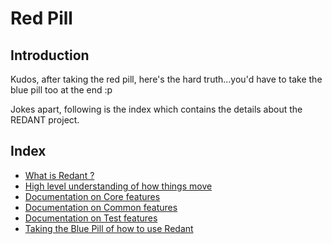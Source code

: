 # Red Pill

## Introduction
Kudos, after taking the red pill, here's the hard truth...you'd have to take
the blue pill too at the end :p

Jokes apart, following is the index which contains the details about the 
REDANT project.

## Index
* [What is Redant ?](https://github.com/srijan-sivakumar/redant/blob/main/doc/RP/WIRA.md)
* [High level understanding of how things move](https://github.com/srijan-sivakumar/redant/blob/main/doc/RP/HLD.md)
* [Documentation on Core features](https://github.com/srijan-sivakumar/redant/blob/main/doc/RP/Core/Index.md)
* [Documentation on Common features](https://github.com/srijan-sivakumar/redant/blob/main/doc/RP/Common/Index.md)
* [Documentation on Test features](https://github.com/srijan-sivakumar/redant/blob/main/doc/RP/Test/Index.md)
* [Taking the Blue Pill of how to use Redant](https://github.com/srijan-sivakumar/redant/blob/main/doc/BPIndex.md)

